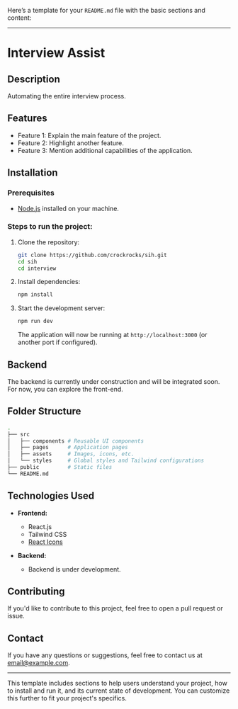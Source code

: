 Here’s a template for your `README.md` file with the basic sections and content:

---

# Interview Assist

## Description
Automating the entire interview process.

## Features
- Feature 1: Explain the main feature of the project.
- Feature 2: Highlight another feature.
- Feature 3: Mention additional capabilities of the application.

## Installation

### Prerequisites
- [Node.js](https://nodejs.org/) installed on your machine.

### Steps to run the project:

1. Clone the repository:

   ```bash
   git clone https://github.com/crockrocks/sih.git
   cd sih
   cd interview
   ```

2. Install dependencies:

   ```bash
   npm install
   ```

3. Start the development server:

   ```bash
   npm run dev
   ```

   The application will now be running at `http://localhost:3000` (or another port if configured).

## Backend
The backend is currently under construction and will be integrated soon. For now, you can explore the front-end.

## Folder Structure

```bash
.
├── src
│   ├── components # Reusable UI components
│   ├── pages      # Application pages
│   ├── assets     # Images, icons, etc.
│   └── styles     # Global styles and Tailwind configurations
├── public         # Static files
└── README.md
```

## Technologies Used
- **Frontend:**
  - React.js
  - Tailwind CSS
  - [React Icons](https://react-icons.github.io/react-icons/)

- **Backend:**
  - Backend is under development.

## Contributing
If you'd like to contribute to this project, feel free to open a pull request or issue.


## Contact
If you have any questions or suggestions, feel free to contact us at [email@example.com](mailto:harshpant3703@gmail.com).

---

This template includes sections to help users understand your project, how to install and run it, and its current state of development. You can customize this further to fit your project's specifics.
